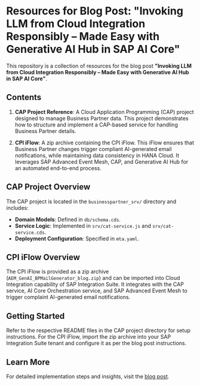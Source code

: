# Resources for Blog Post: "Invoking LLM from Cloud Integration Responsibly – Made Easy with Generative AI Hub in SAP AI Core"

This repository is a collection of resources for the blog post **"Invoking LLM from Cloud Integration Responsibly – Made Easy with Generative AI Hub in SAP AI Core"**.

## Contents

1. **CAP Project Reference**: A Cloud Application Programming (CAP) project designed to manage Business Partner data. This project demonstrates how to structure and implement a CAP-based service for handling Business Partner details.

2. **CPI iFlow**: A zip archive containing the CPI iFlow. This iFlow ensures that Business Partner changes trigger compliant AI-generated email notifications, while maintaining data consistency in HANA Cloud. It leverages SAP Advanced Event Mesh, CAP, and Generative AI Hub for an automated end-to-end process.

## CAP Project Overview

The CAP project is located in the `businesspartner_srv/` directory and includes:

- **Domain Models**: Defined in `db/schema.cds`.
- **Service Logic**: Implemented in `srv/cat-service.js` and `srv/cat-service.cds`.
- **Deployment Configuration**: Specified in `mta.yaml`.

## CPI iFlow Overview

The CPI iFlow is provided as a zip archive (`AEM_GenAI_BPMailGenerator_blog.zip`) and can be imported into Cloud Integration capability of SAP Integration Suite. It integrates with the CAP service, AI Core Orchestration service, and SAP Advanced Event Mesh to trigger complaint AI-generated email notifications.

## Getting Started

Refer to the respective README files in the CAP project directory for setup instructions. For the CPI iFlow, import the zip archive into your SAP Integration Suite tenant and configure it as per the blog post instructions.

## Learn More

For detailed implementation steps and insights, visit the [blog post](https://community.sap.com/t5/technology-blog-posts-by-sap/invoking-llm-from-cloud-integration-responsibly-made-easy-with-generative/ba-p/14176222).